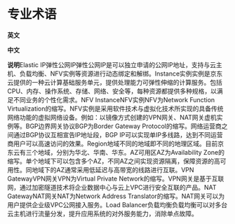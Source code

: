 # **专业术语**

**英文**

**中文**

**说明**Elastic IP弹性公网IP弹性公网IP是可以独立申请的公网IP地址，支持与云主机、负载均衡、NFV实例等资源进行动态绑定和解绑。Instance实例实例是京东云提供的一种云计算基础服务单元，提供处理能力可弹性伸缩的计算服务。包括CPU、内存、操作系统、存储、网络、安全等，每种资源都提供多种规格，以满足不同业务的个性化需求。NFV InstanceNFV实例NFV为Network Function Virtualization的缩写。NFV实例是采用软件技术与虚拟化技术所实现的具备传统网络功能的虚拟网络设备。例如：以镜像方式创建的VPN网关、NAT网关虚机实例等。BGP边界网关协议BGP为Border Gateway Protocol的缩写。网络运营商之间通过BGP协议互相宣告IP地址段，BGP IP可以实现单IP多线路，达到不同运营商用户可以高速访问的效果。Region地域不同的地域即不同的地理区域。目前京东云有三个地域，分别为华北、华南、华东。AZ可用区AZ为Availability Zone的缩写。单个地域下可以包含多个AZ，不同AZ之间实现资源隔离，保障资源的高可用性。同地域下的AZ通常采用低延迟与高带宽的线路进行互联。VPN GatewayVPN网关VPN为Virtual Private Network的缩写。VPN网关是基于互联网，通过加密隧道技术将企业数据中心与云上VPC进行安全互联的产品。NAT GatewayNAT网关NAT为Network Address Translator的缩写。NAT网关可以为用户提供企业级VPC公网接入服务。Load Balancer负载均衡负载均衡可以对多台云主机进行流量分发，提升应用系统的对外服务能力，消除单点故障。